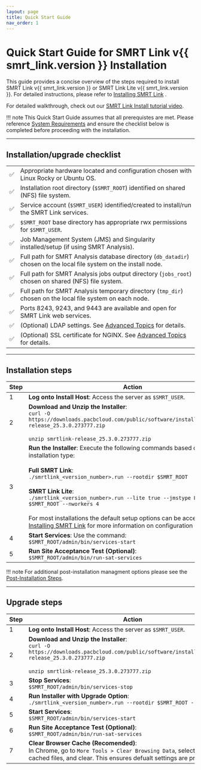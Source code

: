 ```yaml
---
layout: page
title: Quick Start Guide
nav_order: 1
---
```



# Quick Start Guide for SMRT Link v{{ smrt_link.version }} Installation

This guide provides a concise overview of the steps required to install SMRT Link v{{ smrt_link.version }} or SMRT Link Lite v{{ smrt_link.version }}. For detailed instructions, please refer to [Installing SMRT Link](installing-smrt-link.md) .

For detailed walkthrough, check out our [SMRT Link Install tutorial video](https://youtu.be/5vL_EXNbdrY).

!!! note
    This Quick Start Guide assumes that all prerequistes are met. Please reference [System Requirements](system-requirements.md) and ensure the checklist below is completed before proceeding with the installation.

---

## Installation/upgrade checklist
| | |
|-|-|
| ✅ | Appropriate hardware located and configuration chosen with Linux Rocky or Ubuntu OS. |
| ✅ | Installation root directory (`$SMRT_ROOT`) identified on shared (NFS) file system. |
| ✅ | Service account (`$SMRT_USER`) identified/created to install/run the SMRT Link services. |
| ✅ | `$SMRT_ROOT` base directory has appropriate rwx permissions for `$SMRT_USER`. |
| ✅ | Job Management System (JMS) and Singularity installed/setup (if using SMRT Analysis). |
| ✅ | Full path for SMRT Analysis database directory (`db_datadir`) chosen on the local file system on the install node. |
| ✅ | Full path for SMRT Analysis jobs output directory (`jobs_root`) chosen on shared (NFS) file system. |
| ✅ | Full path for SMRT Analysis temporary directory (`tmp_dir`) chosen on the local file system on each node. |
| ✅ | Ports 8243, 9243, and 9443 are available and open for SMRT Link web services. |
| ✅ | (Optional) LDAP settings. See [Advanced Topics](advanced-topics.md) for details. |
| ✅ | (Optional) SSL certificate for NGINX.  See [Advanced Topics](advanced-topics.md) for details. |

---

## Installation steps

| Step | Action                                                                              |
|------|-------------------------------------------------------------------------------------|
| 1    | **Log onto Install Host**: Access the server as `$SMRT_USER`.                      |
| 2    | **Download and Unzip the Installer**:<br>`curl -O https://downloads.pacbcloud.com/public/software/installers/smrtlink-release_25.3.0.273777.zip` <br><br> `unzip smrtlink-release_25.3.0.273777.zip`  |
| 3    | **Run the Installer**: Execute the following commands based on the installation type:<br><br>**Full SMRT Link**:<br>`./smrtlink_<version_number>.run --rootdir $SMRT_ROOT`<br><br>**SMRT Link Lite**:<br>`./smrtlink_<version_number>.run --lite true --jmstype NONE --rootdir $SMRT_ROOT --nworkers 4`<br><br> For most installations the default setup options can be accepted. See [Installing SMRT Link](installing-smrt-link.md) for more information on configuration options.|
| 4    | **Start Services**: Use the command:<br>`$SMRT_ROOT/admin/bin/services-start`      |
| 5    | **Run Site Acceptance Test (Optional)**:<br>`$SMRT_ROOT/admin/bin/run-sat-services` |

!!! note
    For additional post-installation managment options please see the [Post-Installation Steps](installing-smrt-link.md#post-installation-steps).

---

## Upgrade steps


| Step | Action                                                                 |
|------|------------------------------------------------------------------------|
| 1    | **Log onto Install Host**: Access the server as `$SMRT_USER`.                      |
| 2    | **Download and Unzip the Installer**:<br>`curl -O https://downloads.pacbcloud.com/public/software/installers/smrtlink-release_25.3.0.273777.zip` <br><br> `unzip smrtlink-release_25.3.0.273777.zip`  |
| 3    | **Stop Services**:<br>`$SMRT_ROOT/admin/bin/services-stop`            |
| 4    | **Run Installer with Upgrade Option**:<br>`./smrtlink_<version_number>.run --rootdir $SMRT_ROOT --upgrade` |
| 5    | **Start Services**:<br>`$SMRT_ROOT/admin/bin/services-start`          |
| 6    | **Run Site Acceptance Test (Optional)**:<br>`$SMRT_ROOT/admin/bin/run-sat-services` |
| 7    | **Clear Browser Cache (Recomended)**:<br>In Chrome, go to `More Tools > Clear Browsing Data`, select "All Time" for cached files, and clear. This ensures defualt settings are properly loaded.|
